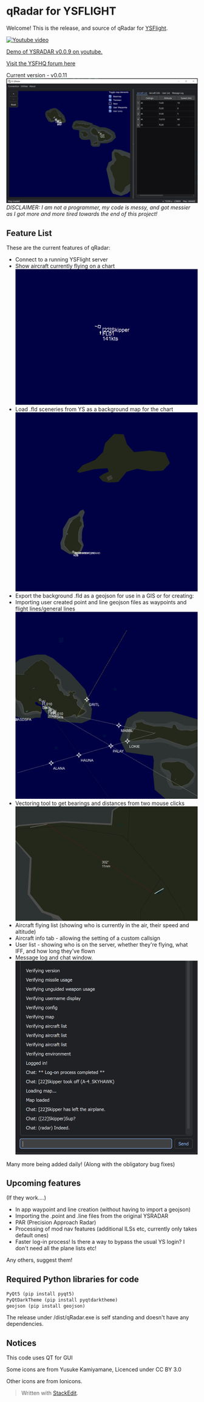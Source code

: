 # qRadar for YSFLIGHT
Welcome! This is the release, and source of qRadar for [YSFlight](ysflight.com).

[![Youtube video](https://img.youtube.com/vi/J6VuIdntqiE/0.jpg)](https://www.youtube.com/watch?v=J6VuIdntqiE)

[Demo of YSRADAR v0.0.9 on youtube.](https://www.youtube.com/watch?v=J6VuIdntqiE)


[Visit the YSFHQ forum here](ysfhq.com) 

Current version - v0.0.11
![enter image description here](https://github.com/Skipper-is/YS-qRadar/blob/main/images/UI.png?raw=true)
*DISCLAIMER: I am not a programmer, my code is messy, and got messier as I got more and more tired towards the end of this project!* 
## Feature List
These are the current features of qRadar:

 - Connect to a running YSFlight server
 - Show aircraft currently flying on a chart
![enter image description here](https://github.com/Skipper-is/YS-qRadar/blob/main/images/Planeflying.png?raw=true)
 - Load .fld sceneries from YS as a background map for the chart
![enter image description here](https://github.com/Skipper-is/YS-qRadar/blob/main/images/ParsedMap.png?raw=true)
 - Export the background .fld as a geojson for use in a GIS or for creating:
 - Importing user created point and line geojson files as waypoints and flight lines/general lines
![enter image description here](https://github.com/Skipper-is/YS-qRadar/blob/main/images/UserCreatedLines.png?raw=true)
 - Vectoring tool to get bearings and distances from two mouse clicks![enter image description here](https://github.com/Skipper-is/YS-qRadar/blob/main/images/Vectoring%20tool.png?raw=true)
 - Aircraft flying list (showing who is currently in the air, their speed and altitude)
 - Aircraft info tab - allowing the setting of a custom callsign
 - User list - showing who is on the server, whether they're flying, what IFF, and how long they've flown
 - Message log and chat window.![enter image description here](https://github.com/Skipper-is/YS-qRadar/blob/main/images/Chat.png?raw=true)

Many more being added daily! (Along with the obligatory bug fixes)

## Upcoming features
(If they work....)

 - In app waypoint and line creation (without having to import a
   geojson)
 - Importing the .point and .line files from the original YSRADAR
 - PAR (Precision Approach Radar)
 - Processing of mod nav features (additional ILSs etc, currently only takes default ones)
 - Faster log-in process! Is there a way to bypass the usual YS login? I don't need all the plane lists etc!

Any others, suggest them!
## Required Python libraries for code

    PyQt5 (pip install pyqt5)
    PyQtDarkTheme (pip install pyqtdarktheme)
    geojson (pip install geojson)
    
The release under /dist/qRadar.exe is self standing and doesn't have any dependencies.

## Notices
 This code uses QT for GUI
 
 Some icons are from Yusuke Kamiyamane, Licenced under CC BY 3.0

 Other icons are from Ionicons.
 
> Written with [StackEdit](https://stackedit.io/).
